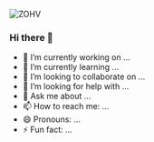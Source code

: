 ![ZOHV](https://user-images.githubusercontent.com/76587990/211384059-2fe58847-b443-4209-b34d-c82166f8f4f7.gif)

### Hi there 👋


- 🔭 I’m currently working on ...
- 🌱 I’m currently learning ...
- 👯 I’m looking to collaborate on ...
- 🤔 I’m looking for help with ...
- 💬 Ask me about ...
- 📫 How to reach me: ...
- 😄 Pronouns: ...
- ⚡ Fun fact: ...

